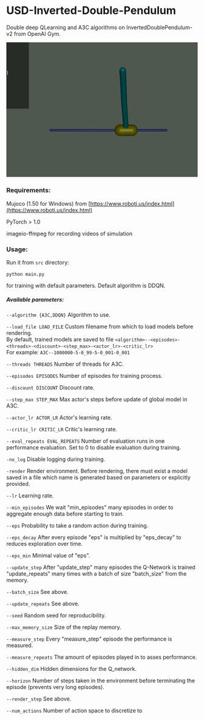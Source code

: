# USD-Inverted-Double-Pendulum
Double deep QLearning and A3C algorithms on InvertedDoublePendulum-v2 from OpenAI Gym.

![Model preformance with A3C](videos/GIF_18-12-2020_17-15-36.gif)

### Requirements:
Mujoco (1.50 for Windows) from [https://www.roboti.us/index.html](https://www.roboti.us/index.html)

PyTorch > 1.0

imageio-ffmpeg for recording videos of simulation

### Usage:

Run it from `src` directory:
```
python main.py
```
for training with default parameters. Default algorithm is DDQN.

##### Available parameters:
  `--algorithm {A3C,DDQN}`   Algorithm to use.

  `--load_file LOAD_FILE` Custom filename from which to load models before rendering.<br>
  By default, trained models are saved to file `<algorithm>--<episodes>-<threads>-<discount>-<step_max>-<actor_lr>-<critic_lr>`<br>
  For example: `A3C--1000000-5-0_99-5-0_001-0_001`

  `--threads THREADS`    Number of threads for A3C.

  `--episodes EPISODES`   Number of episodes for training process.

  `--discount DISCOUNT`   Discount rate.

  `--step_max STEP_MAX`  Max actor's steps before update of global model in A3C.

  `--actor_lr ACTOR_LR`  Actor's learning rate.

  `--critic_lr CRITIC_LR` Critic's learning rate.

  `--eval_repeats EVAL_REPEATS` Number of evaluation runs in one performance evaluation. Set to 0 to disable evaluation during training.

  `-no_log`  Disable logging during training.

  `-render`  Render environment. Before rendering, there must exist a model
  saved in a file which name is generated based on parameters or explicitly provided.

  `--lr` Learning rate.

  `--min_episodes`  We wait "min_episodes" many episodes in order to aggregate enough data before starting to train.

  `--eps` Probability to take a random action during training.

  `--eps_decay` After every episode "eps" is multiplied by "eps_decay" to reduces exploration over time.

  `--eps_min`  Minimal value of "eps".

  `--update_step` After "update_step" many episodes the Q-Network is trained "update_repeats" many times with a batch of size "batch_size" from the memory.

  `--batch_size` See above.

  `--update_repeats` See above.

  `--seed` Random seed for reproducibility.

  `--max_memory_size` Size of the replay memory.

  `--measure_step` Every "measure_step" episode the performance is measured.

  `--measure_repeats` The amount of episodes played in to asses performance.

  `--hidden_dim` Hidden dimensions for the Q_network.

  `--horizon` Number of steps taken in the environment before terminating the episode (prevents very long episodes).

  `--render_step` See above.

  `--num_actions` Number of action space to discretize to